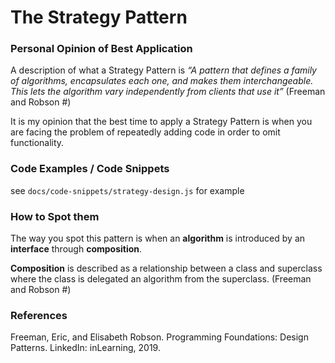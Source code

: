 # The Strategy Pattern
### Personal Opinion of Best Application
A description of what a Strategy Pattern is _“A pattern that defines a family of algorithms, encapsulates each one, and makes them interchangeable. 
This lets the algorithm vary independently from clients that use it”_ (Freeman and Robson #)

It is my opinion that the best time to apply a Strategy Pattern is when you are facing the problem of repeatedly adding code in order to omit functionality. 

### Code Examples / Code Snippets
see `docs/code-snippets/strategy-design.js` for example

### How to Spot them
The way you spot this pattern is when an **algorithm** is introduced by an **interface** through **composition**.

**Composition** is described as a relationship between a class and superclass where the class is delegated an algorithm from the superclass. (Freeman and Robson #)

### References
Freeman, Eric, and Elisabeth Robson. Programming Foundations: Design Patterns. LinkedIn: inLearning, 2019.
